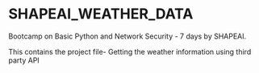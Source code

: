 # SHAPEAI_WEATHER_DATA
Bootcamp on Basic Python and Network Security - 7 days
by SHAPEAI.


This contains the project file-
Getting the weather information using third party API
